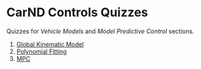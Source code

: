 # CarND Controls Quizzes

Quizzes for *Vehicle Models* and *Model Predictive Control* sections.

1. [Global Kinematic Model](./global_kinematic_model)
2. [Polynomial Fitting](./polyfit)
3. [MPC](./mpc_to_line)